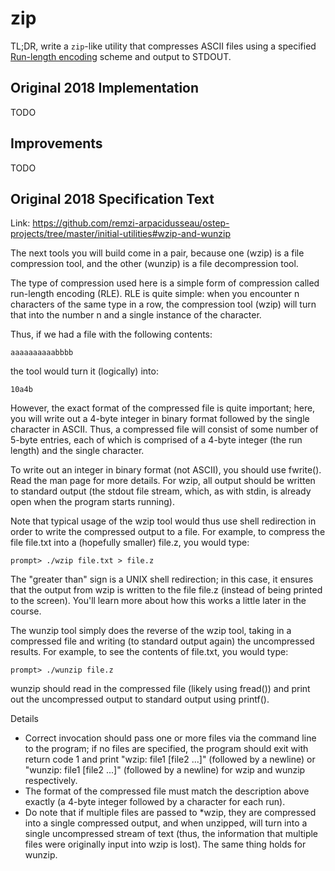 # zip

TL;DR, write a `zip`-like utility that compresses ASCII files using a specified [Run-length encoding](https://en.wikipedia.org/wiki/Run-length_encoding) scheme and output to STDOUT.

## Original 2018 Implementation

TODO

## Improvements

TODO

## Original 2018 Specification Text

Link: https://github.com/remzi-arpacidusseau/ostep-projects/tree/master/initial-utilities#wzip-and-wunzip

The next tools you will build come in a pair, because one (wzip) is a file compression tool, and the other (wunzip) is a file decompression tool.

The type of compression used here is a simple form of compression called run-length encoding (RLE). RLE is quite simple: when you encounter n characters of the same type in a row, the compression tool (wzip) will turn that into the number n and a single instance of the character.

Thus, if we had a file with the following contents:

```
aaaaaaaaaabbbb
```

the tool would turn it (logically) into:

```
10a4b
```

However, the exact format of the compressed file is quite important; here, you will write out a 4-byte integer in binary format followed by the single character in ASCII. Thus, a compressed file will consist of some number of 5-byte entries, each of which is comprised of a 4-byte integer (the run length) and the single character.

To write out an integer in binary format (not ASCII), you should use fwrite(). Read the man page for more details. For wzip, all output should be written to standard output (the stdout file stream, which, as with stdin, is already open when the program starts running).

Note that typical usage of the wzip tool would thus use shell redirection in order to write the compressed output to a file. For example, to compress the file file.txt into a (hopefully smaller) file.z, you would type:

```
prompt> ./wzip file.txt > file.z
```

The "greater than" sign is a UNIX shell redirection; in this case, it ensures that the output from wzip is written to the file file.z (instead of being printed to the screen). You'll learn more about how this works a little later in the course.

The wunzip tool simply does the reverse of the wzip tool, taking in a compressed file and writing (to standard output again) the uncompressed results. For example, to see the contents of file.txt, you would type:

```
prompt> ./wunzip file.z
```

wunzip should read in the compressed file (likely using fread()) and print out the uncompressed output to standard output using printf().

Details
- Correct invocation should pass one or more files via the command line to the program; if no files are specified, the program should exit with return code 1 and print "wzip: file1 [file2 ...]" (followed by a newline) or "wunzip: file1 [file2 ...]" (followed by a newline) for wzip and wunzip respectively.
- The format of the compressed file must match the description above exactly (a 4-byte integer followed by a character for each run).
- Do note that if multiple files are passed to *wzip, they are compressed into a single compressed output, and when unzipped, will turn into a single uncompressed stream of text (thus, the information that multiple files were originally input into wzip is lost). The same thing holds for wunzip.
